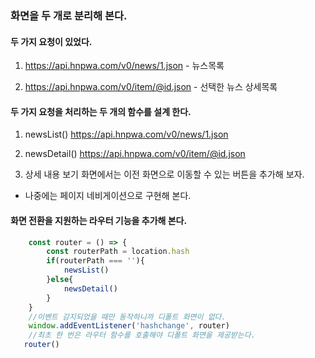 ### 화면을 두 개로 분리해 본다.

#### 두 가지 요청이 있었다.
1. https://api.hnpwa.com/v0/news/1.json - 뉴스목록

2. https://api.hnpwa.com/v0/item/@id.json - 선택한 뉴스 상세목록

#### 두 가지 요청을 처리하는 두 개의 함수를 설계 한다.
1. newsList()
https://api.hnpwa.com/v0/news/1.json

2. newsDetail()
https://api.hnpwa.com/v0/item/@id.json

3. 상세 내용 보기 화면에서는 이전 화면으로 이동할 수 있는 버튼을 추가해 보자.
- 나중에는 페이지 네비게이션으로 구현해 본다.

#### 화면 전환을 지원하는 라우터 기능을 추가해 본다.
```javascript
    const router = () => {
        const routerPath = location.hash
        if(routerPath === ''){
            newsList()
        }else{
            newsDetail()
        }
    }
    //이벤트 감지되었을 때만 동작하니까 디폴트 화면이 없다.
    window.addEventListener('hashchange', router)
    //최초 한 번은 라우터 함수를 호출해야 디폴트 화면을 제공받는다.
   router() 
```
